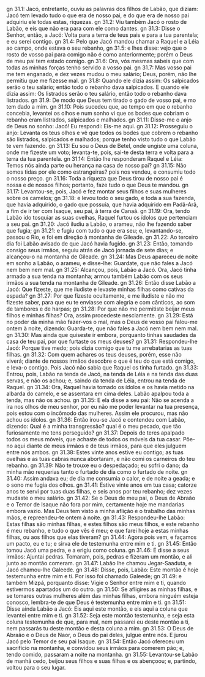 gn 31.1: Jacó, entretanto, ouviu as palavras dos filhos de Labão, que diziam: Jacó tem levado tudo o que era de nosso pai, e do que era de nosso pai adquiriu ele todas estas, riquezas.
gn 31.2: Viu também Jacó o rosto de Labão, e eis que não era para com ele como dantes.
gn 31.3: Disse o Senhor, então, a Jacó: Volta para a terra de teus pais e para a tua parentela; e eu serei contigo.
gn 31.4: Pelo que Jacó mandou chamar a Raquel e a Léia ao campo, onde estava o seu rebanho,
gn 31.5: e lhes disse: vejo que o rosto de vosso pai para comigo não é como anteriormente; porém o Deus de meu pai tem estado comigo.
gn 31.6: Ora, vós mesmas sabeis que com todas as minhas forças tenho servido a vosso pai.
gn 31.7: Mas vosso pai me tem enganado, e dez vezes mudou o meu salário; Deus, porém, não lhe permitiu que me fizesse mal.
gn 31.8: Quando ele dizia assim: Os salpicados serão o teu salário; então todo o rebanho dava salpicados. E quando ele dizia assim: Os listrados serão o teu salário, então todo o rebanho dava listrados.
gn 31.9: De modo que Deus tem tirado o gado de vosso pai, e mo tem dado a mim.
gn 31.10: Pois sucedeu que, ao tempo em que o rebanho concebia, levantei os olhos e num sonho vi que os bodes que cobriam o rebanho eram listrados, salpicados e malhados.
gn 31.11: Disse-me o anjo de Deus no sonho: Jacó! Eu respondi: Eis-me aqui.
gn 31.12: Prosseguiu o anjo: Levanta os teus olhos e vê que todos os bodes que cobrem o rebanho são listrados, salpicados e malhados; porque tenho visto tudo o que Labão te vem fazendo.
gn 31.13: Eu sou o Deus de Betel, onde ungiste uma coluna, onde me fizeste um voto; levanta-te, pois, sai-te desta terra e volta para a terra da tua parentela.
gn 31.14: Então lhe responderam Raquel e Léia: Temos nós ainda parte ou herança na casa de nosso pai?
gn 31.15: Não somos tidas por ele como estrangeiras? pois nos vendeu, e consumiu todo o nosso preço.
gn 31.16: Toda a riqueza que Deus tirou de nosso pai é nossa e de nossos filhos; portanto, faze tudo o que Deus te mandou.
gn 31.17: Levantou-se, pois, Jacó e fez montar seus filhos e suas mulheres sobre os camelos;
gn 31.18: e levou todo o seu gado, e toda a sua fazenda, que havia adquirido, o gado que possuía, que havia adquirido em Padã-Arã, a fim de ir ter com Isaque, seu pai, à terra de Canaã.
gn 31.19: Ora, tendo Labão ido tosquiar as suas ovelhas, Raquel furtou os ídolos que pertenciam a seu pai.
gn 31.20: Jacó iludiu a Labão, o arameu, não lhe fazendo saber que fugia;
gn 31.21: e fugiu com tudo o que era seu; e, levantando-se, passou o Rio, e foi em direção à montanha de Gileade.
gn 31.22: Ao terceiro dia foi Labão avisado de que Jacó havia fugido.
gn 31.23: Então, tomando consigo seus irmãos, seguiu atrás de Jacó jornada de sete dias; e alcançou-o na montanha de Gileade.
gn 31.24: Mas Deus apareceu de noite em sonho a Labão, o arameu, e disse-lhe: Guardate, que não fales a Jacó nem bem nem mal.
gn 31.25: Alcançou, pois, Labão a Jacó. Ora, Jacó tinha armado a sua tenda na montanha; armou também Labão com os seus irmãos a sua tenda na montanha de Gileade.
gn 31.26: Então disse Labão a Jacó: Que fizeste, que me iludiste e levaste minhas filhas como cativas da espada?
gn 31.27: Por que fizeste ocultamente, e me iludiste e não mo fizeste saber, para que eu te enviasse com alegria e com cânticos, ao som de tambores e de harpas;
gn 31.28: Por que não me permitiste beijar meus filhos e minhas filhas? Ora, assim procedeste nesciamente.
gn 31.29: Está no poder da minha mão fazer-vos o mal, mas o Deus de vosso pai falou-me ontem à noite, dizendo: Guarda-te, que não fales a Jacó nem bem nem mal.
gn 31.30: Mas ainda que quiseste ir embora, porquanto tinhas saudades da casa de teu pai, por que furtaste os meus deuses?
gn 31.31: Respondeu-lhe Jacó: Porque tive medo; pois dizia comigo que tu me arrebatarias as tuas filhas.
gn 31.32: Com quem achares os teus deuses, porém, esse não viverá; diante de nossos irmãos descobre o que é teu do que está comigo, e leva-o contigo. Pois Jacó não sabia que Raquel os tinha furtado.
gn 31.33: Entrou, pois, Labão na tenda de Jacó, na tenda de Léia e na tenda das duas servas, e não os achou; e, saindo da tenda de Léia, entrou na tenda de Raquel.
gn 31.34: Ora, Raquel havia tomado os ídolos e os havia metido na albarda do camelo, e se assentara em cima deles. Labão apalpou toda a tenda, mas não os achou.
gn 31.35: E ela disse a seu pai: Não se acenda a ira nos olhos de meu senhor, por eu não me poder levantar na tua presença, pois estou com o incômodo das mulheres. Assim ele procurou, mas não achou os ídolos.
gn 31.36: Então irou-se Jacó e contendeu com Labão, dizendo: Qual é a minha transgressão? qual é o meu pecado, que tão furiosamente me tens perseguido?
gn 31.37: Depois de teres apalpado todos os meus móveis, que achaste de todos os móveis da tua casar. Põe-no aqui diante de meus irmãos e de teus irmãos, para que eles julguem entre nós ambos.
gn 31.38: Estes vinte anos estive eu contigo; as tuas ovelhas e as tuas cabras nunca abortaram, e não comi os carneiros do teu rebanho.
gn 31.39: Não te trouxe eu o despedaçado; eu sofri o dano; da minha mão requerias tanto o furtado de dia como o furtado de noite.
gn 31.40: Assim andava eu; de dia me consumia o calor, e de noite a geada; e o sono me fugia dos olhos.
gn 31.41: Estive vinte anos em tua casa; catorze anos te servi por tuas duas filhas, e seis anos por teu rebanho; dez vezes mudaste o meu salário.
gn 31.42: Se o Deus de meu pai, o Deus de Abraão e o Temor de Isaque não fora por mim, certamente hoje me mandarias embora vazio. Mas Deus tem visto a minha aflição e o trabalho das minhas mãos, e repreendeu-te ontem à noite.
gn 31.43: Respondeu-lhe Labão: Estas filhas são minhas filhas, e estes filhos são meus filhos, e este rebanho é meu rebanho, e tudo o que vês é meu; e que farei hoje a estas minhas filhas, ou aos filhos que elas tiveram?
gn 31.44: Agora pois vem, e façamos um pacto, eu e tu; e sirva ele de testemunha entre mim e ti.
gn 31.45: Então tomou Jacó uma pedra, e a erigiu como coluna.
gn 31.46: E disse a seus irmãos: Ajuntai pedras. Tomaram, pois, pedras e fizeram um montão, e ali junto ao montão comeram.
gn 31.47: Labão lhe chamou Jegar-Saaduta, e Jacó chamou-lhe Galeede.
gn 31.48: Disse, pois, Labão: Este montão é hoje testemunha entre mim e ti. Por isso foi chamado Galeede;
gn 31.49: e também Mizpá, porquanto disse: Vigie o Senhor entre mim e ti, quando estivermos apartados um do outro.
gn 31.50: Se afligires as minhas filhas, e se tomares outras mulheres além das minhas filhas, embora ninguém esteja conosco, lembra-te de que Deus é testemunha entre mim e ti.
gn 31.51: Disse ainda Labão a Jacó: Eis aqui este montão, e eis aqui a coluna que levantei entre mim e ti.
gn 31.52: Seja este montão testemunha, e seja esta coluna testemunha de que, para mal, nem passarei eu deste montão a ti, nem passarás tu deste montão e desta coluna a mim.
gn 31.53: O Deus de Abraão e o Deus de Naor, o Deus do pai deles, julgue entre nós. E jurou Jacó pelo Temor de seu pai Isaque.
gn 31.54: Então Jacó ofereceu um sacrifício na montanha, e convidou seus irmãos para comerem pão; e, tendo comido, passaram a noite na montanha.
gn 31.55: Levantou-se Labão de manhã cedo, beijou seus filhos e suas filhas e os abençoou; e, partindo, voltou para o seu lugar.
